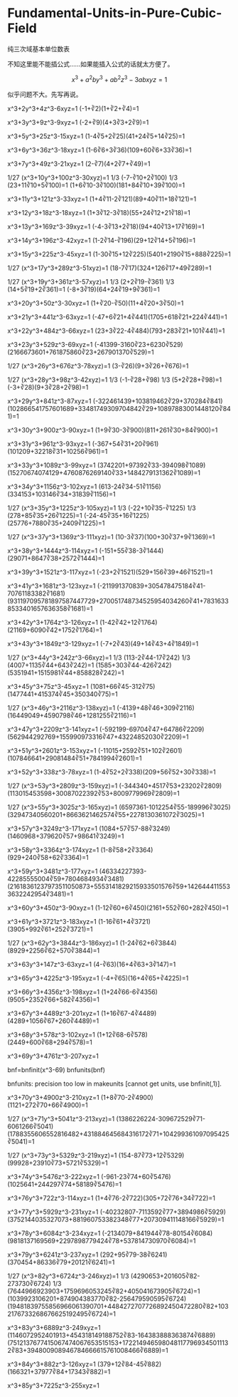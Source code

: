 # Fundamental-Units-in-Pure-Cubic-Field
纯三次域基本单位数表

不知这里能不能插公式……如果能插入公式的话就太方便了。

$$
x^3+a^2by^3+ab^2z^3-3abxyz=1
$$

似乎问题不大。先写再说。

x^3+2y^3+4z^3-6xyz=1
(-1+∛2)(1+∛2+∛4)=1

x^3+3y^3+9z^3-9xyz=1
(-2+∛9)(4+3∛3+2∛9)=1

x^3+5y^3+25z^3-15xyz=1
(1-4∛5+2∛25)(41+24∛5+14∛25)=1

x^3+6y^3+36z^3-18xyz=1
(1-6∛6+3∛36)(109+60∛6+33∛36)=1

x^3+7y^3+49z^3-21xyz=1
(2-∛7)(4+2∛7+∛49)=1

1/27 (x^3+10y^3+100z^3-30xyz)=1
1/3 (-7-∛10+2∛100)  1/3 (23+11∛10+5∛100)=1
(1+6∛10-3∛100)(181+84∛10+39∛100)=1

x^3+11y^3+121z^3-33xyz=1
(1+4∛11-2∛121)(89+40∛11+18∛121)=1

x^3+12y^3+18z^3-18xyz=1
(1+3∛12-3∛18)(55+24∛12+21∛18)=1

x^3+13y^3+169z^3-39xyz=1
(-4-3∛13+2∛18)(94+40∛13+17∛169)=1

x^3+14y^3+196z^3-42xyz=1
(1-2∛14-∛196)(29+12∛14+5∛196)=1

x^3+15y^3+225z^3-45xyz=1
(1-30∛15+12∛225)(5401+2190∛15+888∛225)=1

1/27 (x^3+17y^3+289z^3-51xyz)=1
(18-7∛17)(324+126∛17+49∛289)=1

1/27 (x^3+19y^3+361z^3-57xyz)=1
1/3 (2+2∛19-∛361)  1/3 (14+5∛19+2∛361)=1
(-8+3∛19)(64+24∛19+9∛361)=1

x^3+20y^3+50z^3-30xyz=1
(1+∛20-∛50)(11+4∛20+3∛50)=1

x^3+21y^3+441z^3-63xyz=1
(-47+6∛21+4∛441)(1705+618∛21+224∛441)=1

x^3+22y^3+484z^3-66xyz=1
(23+3∛22-4∛484)(793+283∛21+101∛441)=1

x^3+23y^3+529z^3-69xyz=1
(-41399-3160∛23+6230∛529)(2166673601+761875860∛23+267901370∛529)=1

1/27 (x^3+26y^3+676z^3-78xyz)=1
(3-∛26)(9+3∛26+∛676)=1

1/27 (x^3+28y^3+98z^3-42xyz)=1
1/3 (-1-∛28+∛98)  1/3 (5+2∛28+∛98)=1
(-3+∛28)(9+3∛28+2∛98)=1

x^3+29y^3+841z^3-87xyz=1
(-322461439+103819462∛29+370284∛841)(102866541757601689+33481749309704842∛29+10897883001448120∛841)=1

x^3+30y^3+900z^3-90xyz=1
(1+9∛30-3∛900)(811+261∛30+84∛900)=1

x^3+31y^3+961z^3-93xyz=1
(-367+54∛31+20∛961)(101209+32218∛31+10256∛961)=1

x^3+33y^3+1089z^3-99xyz=1
(3742201+97392∛33-394098∛1089)(15270674074129+4760876269140∛33+1484279131362∛1089)=1

x^3+34y^3+1156z^3-102xyz=1
(613-24∛34-51∛1156)(334153+103146∛34+31839∛1156)=1

1/27 (x^3+35y^3+1225z^3-105xyz)=1
1/3 (-22+10∛35-∛1225)  1/3 (278+85∛35+26∛1225)=1
(-24-45∛35+16∛1225)(25776+7880∛35+2409∛1225)=1

1/27 (x^3+37y^3+1369z^3-111xyz)=1
(10-3∛37)(100+30∛37+9∛1369)=1

x^3+38y^3+1444z^3-114xyz=1
(-151+55∛38-3∛1444)(29071+8647∛38+2572∛1444)=1

x^3+39y^3+1521z^3-117xyz=1
(-23+2∛1521)(529+156∛39+46∛1521)=1

x^3+41y^3+1681z^3-123xyz=1
(-211991370839+305478475184∛41-70761183382∛1681)(931197095781897587447729+270051748734525954034260∛41+78316338533401657636358∛1681)=1

x^3+42y^3+1764z^3-126xyz=1
(1-42∛42+12∛1764)(21169+6090∛42+1752∛1764)=1

x^3+43y^3+1849z^3-129xyz=1
(-7+2∛43)(49+14∛43+4∛1849)=1

1/27 (x^3+44y^3+242z^3-66xyz)=1
1/3 (113-2∛44-17∛242)  1/3 (4007+1135∛44+643∛242)=1
(1585+303∛44-426∛242)(5351941+1515981∛44+858828∛242)=1

x^3+45y^3+75z^3-45xyz=1
(1081+66∛45-312∛75)(1477441+415374∛45+350340∛75)=1

1/27 (x^3+46y^3+2116z^3-138xyz)=1
(-4139+48∛46+309∛2116)(16449049+4590798∛46+1281255∛2116)=1

x^3+47y^3+2209z^3-141xyz=1
(-592199-69704∛47+64786∛2209)(562944292769+155990973316∛47+43224852030∛2209)=1

x^3+51y^3+2601z^3-153xyz=1
(-11015+2592∛51+102∛2601)(107846641+29081484∛51+7841994∛2601)=1

x^3+52y^3+338z^3-78xyz=1
(1-4∛52+2∛338)(209+56∛52+30∛338)=1

1/27 (x^3+53y^3+2809z^3-159xyz)=1
(-344340+4517∛53+23202∛2809)(113015453598+30087022392∛53+8009779969∛2809)=1

1/27 (x^3+55y^3+3025z^3-165xyz)=1
(6597361-1012254∛55-189996∛3025)(32947340560201+8663621462574∛55+2278130361072∛3025)=1

x^3+57y^3+3249z^3-171xyz=1
(1084+57∛57-88∛3249)(1460968+379620∛57+98641∛3249)=1

x^3+58y^3+3364z^3-174xyz=1
(1-8∛58+2∛3364)(929+240∛58+62∛3364)=1

x^3+59y^3+3481z^3-177xyz=1
(46334227393-42285555004∛59+7804684934∛3481)(21618361237973511050873+5553141829215933501576∛59+1426444115533632242954∛3481)=1

x^3+60y^3+450z^3-90xyz=1
(1-12∛60+6∛450)(2161+552∛60+282∛450)=1

x^3+61y^3+3721z^3-183xyz=1
(1-16∛61+4∛3721)(3905+992∛61+252∛3721)=1

1/27 (x^3+62y^3+3844z^3-186xyz)=1
(1-24∛62+6∛3844)(8929+2256∛62+570∛3844)=1

x^3+63y^3+147z^3-63xyz=1
(4-∛63)(16+4∛63+3∛147)=1

x^3+65y^3+4225z^3-195xyz=1
(-4+∛65)(16+4∛65+∛4225)=1

x^3+66y^3+4356z^3-198xyz=1
(1+24∛66-6∛4356)(9505+2352∛66+582∛4356)=1

x^3+67y^3+4489z^3-201xyz=1
(1+16∛67-4∛4489)(4289+1056∛67+260∛4489)=1

x^3+68y^3+578z^3-102xyz=1
(1+12∛68-6∛578)(2449+600∛68+294∛578)=1

x^3+69y^3+4761z^3-207xyz=1

bnf=bnfinit(x^3-69)
bnfunits(bnf)

bnfunits: precision too low in makeunits [cannot get units, use bnfinit(,1)].


x^3+70y^3+4900z^3-210xyz=1
(1+8∛70-2∛4900)(1121+272∛70+66∛4900)=1

1/27 (x^3+71y^3+5041z^3-213xyz)=1
(1386226224-309672529∛71-6061266∛5041)(1788355606552816482+431884645684316172∛71+104299361097095425∛5041)=1

1/27 (x^3+73y^3+5329z^3-219xyz)=1
(154-87∛73+12∛5329)(99928+23910∛73+5721∛5329)=1

x^3+74y^3+5476z^3-222xyz=1
(-961-23∛74+60∛5476)(1025641+244297∛74+58189∛5476)=1

x^3+76y^3+722z^3-114xyz=1
(1+4∛76-2∛722)(305+72∛76+34∛722)=1

x^3+77y^3+5929z^3-231xyz=1
(-40232807-7113592∛77+3894986∛5929)(3752144035327073+881960753382348∛77+207309411148166∛5929)=1

x^3+78y^3+6084z^3-234xyz=1
(-2134079+841944∛78-80154∛6084)(9818137169569+2297898779424∛78+537814730970∛6084)=1

x^3+79y^3+6241z^3-237xyz=1
(292+95∛79-38∛6241)(370454+86336∛79+20121∛6241)=1

1/27 (x^3+82y^3+6724z^3-246xyz)=1
1/3 (4290653+201605∛82-273730∛6724)  1/3 (7644966923903+1759696053245∛82+405041673905∛6724)=1
(1039923106201+874904383770∛82-256479590595∛6724)(19481839755856966061390701+4484272707726892450472280∛82+1032176733268676625192495∛6724)=1

x^3+83y^3+6889z^3-249xyz=1
(1146072952401913+454318149188752∛83-164383888363874∛6889)(7512137677415067474067653515153+1722149465980481177969345011132∛83+394800908946784666615761008466∛6889)=1

x^3+84y^3+882z^3-126xyz=1
(379+12∛84-45∛882)(166321+37977∛84+17343∛882)=1

x^3+85y^3+7225z^3-255xyz=1


